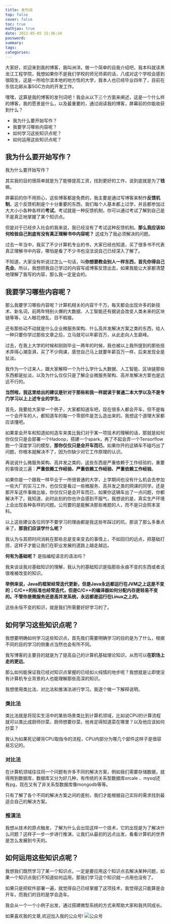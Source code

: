 ```yaml
---
title: 发刊词
top: false
cover: false
toc: true
mathjax: true
date: 2022-05-05 15:36:24
password:
summary:
tags:
categories:
---
```

大家好，欢迎来到我的博客，我叫洲洋。做一个简单的自我介绍吧，我本科就读黑龙江工程学院，我想如果你不是我们学校的师兄师弟的话，八成对这个学校会感到很陌生，这是一所哈尔滨本地的地方性的大学，我本人也已经毕业四年了，目前在东信北邮从事5GC方向的开发工作。

嘿嘿，这算是我的博客的发刊词吧！我会从以下三个方面来阐述，这是一个什么样的博客，我的愿景是什么，以及最重要的，通过阅读我的博客，屏幕前的你能收获到什么？

- 我为什么要开始写作？
- 我要学习哪些内容呢？
- 如何学习这些知识点呢？
- 如何运用这些知识点呢？

## 我为什么要开始写作？

我为什么要开始写作？

其实我的目的很简单就是为了能够提高工资，找到更好的工作，说到底就是为了**钱**嘛。

屏幕前的你不用担心，这些博客都是免费的，我主要是通过写博客来制作**反馈机制**。这个反馈机制是个十分重要的东西，我们每个人基本都上过学，并且都参加过大大小小各种各样的**考试**。考试就是一种反馈机制，你可以通过考试了解到自己是不是真正地掌握了某个知识点。

但是对于已经步入社会的我来说，我已经没有了考试这种反馈机制。**那么我应该如何检验自己到底有没有真正理解书中内容呢？** 这成为了我必须解决的问题。

过去一年当中，我买了不少计算机专业的书，大家已经也知道，买了很多书不代表真正理解书中内容，哪怕是看了不少书也没法说自己已经深入了解了。

不知道，大家没有听说过怎么一句话，叫**你想要教会别人一样东西，首先你得自己先会**。所以，我想把我自己学过的内容写成博客反馈出去，如果我能让大家都清楚地理解了我写的内容，那么我一定是会的。

## 我要学习哪些内容呢？

那么我要学习哪些内容呢？计算机相关的内容千千万，每天都会出现许多的新技术、新名词，前两年特别火爆的大数据、人工智能还有据说会改变人类未来的区块链等等，让人眼花缭乱、目不暇接。

还有那些动不动就是什么企业微服务架构、什么高并发解决方案之类的东西，给人一种只要你学过那些文章之后，立马就可以年薪百万，从此走向人生巅峰。

过去，在我上大学的时候和刚刚毕业一两年的时候，我也被以上我所提到的那些技术弄得心潮澎湃，买了不少网课，感觉自己马上就要年薪百万一样，后来发现全是扯淡。

我作为一个过来人，跟大家解释一个为什么学什么大数据、人工智能、区块链那些东西都是扯淡，以及为什么仅仅只是了解企业微服务架构、高并发解决方案也是远远不行的。

**当然啦，我这里给出的建议是针对于那些和我一样就读于普通二本大学以及不是专门学习以上上述专业的学生。**

首先，我要给大家举一个例子，大家都知道车吧，现在很多人都会开车，但不是每一个会开车的人，都知道车的每一个零部件是怎么造出来的。我想这个道理大家都应该懂吧。

如果拿会开车和知道如何造车来类比我们对于某一项技术的理解的话，那就是如何你仅仅只是会部署一个Hadoop，搭建一个spark，再了不起会弄一个Tensorflow跑一个深度学习的模型，**那你仅仅只是会开车而已**。如果你开的这辆车不碰巧出了问题，你根本就解决不了，因为你缺少对它工作原理的认识。

再说说什么微服务架构、高并发之类的，这些东西是严重依赖于工作经验的，重要的事情说三遍：**严重依赖工作经验、严重依赖工作经验、严重依赖工作经验**。

如果你是一个跟我一样毕业于一所很普通的大学，上学期间也没有什么机会去参加一些大厂的实习工作，也仅仅是看过一些微服务、高并发之类的网课的同学。还是那开车这件事做比喻，你仅仅只是会开车而已，如果你这辆车出了一点问题，你都解决不了。我知道，此时此刻的你也许会感到不服气，我想说的是，真实生产环境上会出现各种各样的问题。公司要的是能解决那些难题的人，而不是只会照本宣科。

以上这些建议各位同学不要学习的理由都是我这些年踩过的坑，那说了那么多重点来了。**那我们应该学什么呢？**

我认为与其把时间消耗在那些总是变来变去的事情上，不如回归的远点，把基础打捞，这样子才能让我们在职业发展的道路上越走越远。

**何有为基础呢？** 是指编程语言的语法吗？

我来谈谈我对基础知识的理解，我认为的基础知识是指那些永痕不变的东西或者说很难被改变的知识。

**举例来说，Java的框架经常迭代更新，但是Java永远都运行在JVM之上这是不变的；C/C++的标准也经常迭代，但是C/C++的编译器如何分配内存是轻易不变的。不管你是微服务还是高并发系统，永远都是运行在Linux之上的。**

这些永恒不变的知识，就是我们所需要好好学习的了。

## 如何学习这些知识点呢？

我想要明确如何学习这些知识点，首先我们需要明确学习的目的是为了什么，根据不同的目的学习的侧重点当然也会有所不同。

我写博客的主要目的就是为了提高自己的计算机基础理论知识，从而可以**在职场上走的更远**。

那么如何能保证我已经对知识点掌握的已经如火纯情的地步呢？我想就是让即使没有计算机专业背景的人也能理解那些高深的知识。

我想使用类比法、对比法和推演法进行学习。我逐个做一下解释说明。

### 类比法

类比法就是将现实生活中的某些场景类比到计算机领域，比如说CPU的计算流程就可以类比成厨师炒菜，厨师想要炒菜，他肯定得知道菜在哪里？以及他应该如何炒菜？

我认为如果死记硬背CPU取指令的流程，CPU内部分为哪几个部件这样子是很容易忘记的。

### 对比法

在计算机领域往往同一个问题有许多不同的解决方案，例如我们需要存储数据，就得用到数据库，数据库又分为好几种，有传统的关系型数据库orcale 、mysql还有pg，现在又有了非关系型数据库像mongodb等等。

只有了解了各个不同的解决方案之间的差别，我们才能根据自己实际的需求找到最适合自己的解决方案。

### 推演法

我想从技术的原点触发，了解为什么会出现这样一个技术，它的出现是为了解决什么问题？这样子一步一步进行推演，让我们从最初的远点出发，看看计算机的世界是怎么发展到今天的。

## 如何运用这些知识点呢？

我想我们既然学习了某一个知识点，一定是要应用这个知识点去解决某种问题，如果一个知识点我们不知道如何运用，那我们学习这个知识就一点用也没有了。

如果只是把软件部署一遍，就觉得自己已经掌握了这项技术，我觉得这只能算是会开车，而我们的目的是学会造车。

我会从一个一个小例子出发，通过搭建微型系统的方式来帮助大家和我共同成长。

如果喜欢我的文章,欢迎加入我的公众号!
![公众号](https://w910820618-1253988311.cos.ap-beijing.myqcloud.com/%E7%BA%BF%E4%B8%8B%E7%89%A9%E6%96%99%E7%B4%A0%E6%9D%90/%E6%90%9C%E4%B8%80%E6%90%9C%E5%85%AC%E4%BC%97%E5%8F%B7%E6%8E%A8%E5%B9%BF%E7%89%A9%E6%96%99%E5%9B%BE%E7%89%87-png/wechat.png)